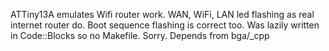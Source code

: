 ATTiny13A emulates Wifi router work. WAN,  WiFi, LAN led flashing as real internet router do. Boot sequence flashing is correct too.
Was lazily written in Code::Blocks so no Makefile. Sorry.
Depends from bga/_cpp

